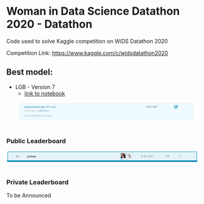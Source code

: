 # Woman in Data Science Datathon 2020 - Datathon
Code used to solve Kaggle competition on WiDS Datathon 2020

Competition Link: https://www.kaggle.com/c/widsdatathon2020

## Best model: ##
- LGB - Version 7
    - [link to notebook](./6-lgb-v6/)
    <p align="center">
    <img src="./imgs/bestSubmission.PNG" alt="Best Submission">
    <br>
    <br>
    </p>

### Public Leaderboard ###
<p align="center">
    <img src="./imgs/publicLeaderboard.PNG" alt="Public Leaderboard">
    <br>
    <br>
    </p>

### Private Leaderboard ###
To be Announced